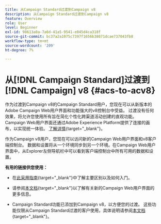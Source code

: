 ```yaml
---
title: 从Campaign Standard过渡到Campaign v8
description: 从Campaign Standard过渡到Campaign v8
feature: Overview
role: User
level: Beginner
exl-id: 98613a0a-7a6d-41a5-9541-e045d4ca318f
source-git-commit: bc37a2a1075c7397f1656b38071dcae737043fb8
workflow-type: tm+mt
source-wordcount: '209'
ht-degree: 7%

---
```


# 从[!DNL Campaign Standard]过渡到[!DNL Campaign] v8 {#acs-to-acv8}

作为过渡到Campaign v8的Campaign Standard用户，您现在可以从新版本的Adobe Campaign Web用户界面和功能强大的v8控制台中受益。 过渡没有任何效果，将允许您使用所有旨在简化个性化跨渠道活动创建的直观功能。 Campaign Web用户界面还通过Adobe Experience Platform提供了连接的画布，以实现统一体验。 [了解详情](https://experienceleague.adobe.com/zh-hans/docs/campaign-web/v8/start/acs-migration){target="_blank"}。

作为Campaign v8用户，您现在可以访问新的Campaign Web用户界面和v8客户端控制台。 数据和设置将从一个环境同步到另一个环境。在Campaign Web用户界面中，从Explorer左侧导航栏中可以看到客户端控制台中所有可用的数据和设置。

**有用的链接供您使用：**

* 在[此采用指南](https://experienceleague.adobe.com/zh-hans/docs/campaign-web/acs-to-ac/home){target="_blank"}中了解主要区别以及如何入门。

* 请参阅[本文档](https://experienceleague.adobe.com/docs/campaign-web/v8/campaign-web-home.html?lang=zh-Hans){target="_blank"}以了解有关新的Campaign Web用户界面的更多信息。

* Campaign Standard功能已添加到Campaign v8，以方便您的过渡。 这些功能仅限从Campaign Standard过渡的客户使用，具体说明请参阅[本文档](https://experienceleague.adobe.com/zh-hans/docs/experience-cloud/campaign/campaign-standard-migration-home){target="_blank"}。

